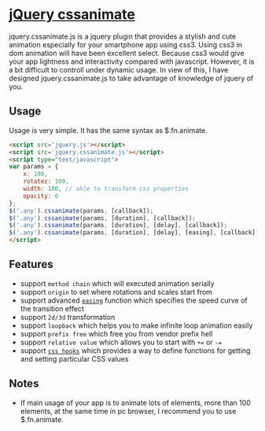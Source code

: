 [jQuery cssanimate](http://after12am.github.io/jquery.cssanimate.js/)
========================================================================

jquery.cssanimate.js is a jquery plugin that provides a stylish and cute animation especially for your smartphone app using css3.
Using css3 in dom animation will have been excellent select. Because css3 would give your app lightness and interactivity compared with javascript.
However, it is a bit difficult to controll under dynamic usage. In view of this, I have designed jquery.cssanimate.js to take advantage of knowledge of jquery of you.

## Usage

Usage is very simple. It has the same syntax as $.fn.animate.

```html
<script src='jquery.js'></script>
<script src='jquery.cssanimate.js'></script>
<script type="text/javascript">
var params = {
    x: 100,
    rotatez: 100,
    width: 100, // able to transform css properties
    opacity: 0
};
$('.any').cssanimate(params, [callback]);
$('.any').cssanimate(params, [duration], [callback]);
$('.any').cssanimate(params, [duration], [delay], [callback]);
$('.any').cssanimate(params, [duration], [delay], [easing], [callback]);
</script>
```

## Features

* support `method chain` which will executed animation serially
* support `origin` to set where rotations and scales start from
* support advanced [`easing`](https://github.com/after12am/jquery.cssanimate.js/blob/master/src/core/ease.js) function which specifies the speed curve of the transition effect
* support `2d/3d` transformation
* support `loopback` which helps you to make infinite loop animation easily
* support `prefix free` which free you from vendor prefix hell
* support `relative value` which allows you to start with `+=` or `-=`
* support [`css hooks`](https://github.com/after12am/jquery.cssanimate.js/blob/master/src/hook.js) which provides a way to define functions for getting and setting particular CSS values

## Notes

* If main usage of your app is to animate lots of elements, more than 100 elements, at the same time in pc browser, I recommend you to use $.fn.animate.

